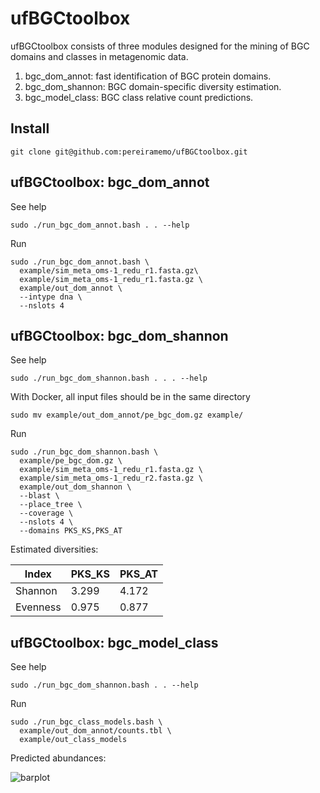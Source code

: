 # ufBGCtoolbox
ufBGCtoolbox consists of three modules designed for the mining of BGC domains 
and classes in metagenomic data.  
1. bgc_dom_annot: fast identification of BGC protein domains.  
2. bgc_dom_shannon: BGC domain-specific diversity estimation.  
3. bgc_model_class: BGC class relative count predictions.  

## Install

```
git clone git@github.com:pereiramemo/ufBGCtoolbox.git
```

## ufBGCtoolbox: bgc_dom_annot

See help
```
sudo ./run_bgc_dom_annot.bash . . --help
```

Run 
```
sudo ./run_bgc_dom_annot.bash \
  example/sim_meta_oms-1_redu_r1.fasta.gz\
  example/sim_meta_oms-1_redu_r1.fasta.gz \
  example/out_dom_annot \
  --intype dna \
  --nslots 4
```

## ufBGCtoolbox: bgc_dom_shannon

See help
```
sudo ./run_bgc_dom_shannon.bash . . . --help
```

With Docker, all input files should be in the same directory

```
sudo mv example/out_dom_annot/pe_bgc_dom.gz example/
```
Run
```
sudo ./run_bgc_dom_shannon.bash \
  example/pe_bgc_dom.gz \
  example/sim_meta_oms-1_redu_r1.fasta.gz \
  example/sim_meta_oms-1_redu_r2.fasta.gz \
  example/out_dom_shannon \
  --blast \
  --place_tree \
  --coverage \
  --nslots 4 \
  --domains PKS_KS,PKS_AT
```

Estimated diversities:

Index | PKS_KS | PKS_AT
---|---|---
Shannon | 3.299 | 4.172
Evenness | 0.975 | 0.877	


## ufBGCtoolbox: bgc_model_class

See help
```
sudo ./run_bgc_dom_shannon.bash . . --help
```

Run 
```
sudo ./run_bgc_class_models.bash \
  example/out_dom_annot/counts.tbl \
  example/out_class_models
```

Predicted abundances:

![barplot](https://github.com/pereiramemo/ufBGCtoolbox/blob/master/example/bgc_class_pred.png)
